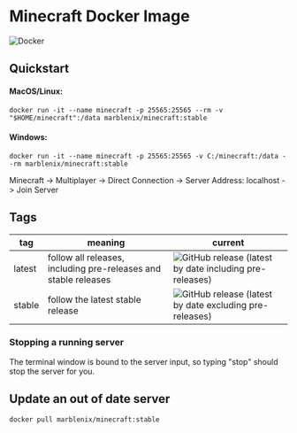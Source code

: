 # Minecraft Docker Image

![Docker](https://github.com/marblenix/minecraft/workflows/Docker/badge.svg)

## Quickstart

#### MacOS/Linux:
```
docker run -it --name minecraft -p 25565:25565 --rm -v "$HOME/minecraft":/data marblenix/minecraft:stable
```

#### Windows:
```
docker run -it --name minecraft -p 25565:25565 -v C:/minecraft:/data --rm marblenix/minecraft:stable
```

Minecraft -> Multiplayer -> Direct Connection -> Server Address: localhost -> Join Server

## Tags

| tag | meaning | current |
|-----|---------|---------|
| latest | follow all releases, including pre-releases and stable releases | <img alt="GitHub release (latest by date including pre-releases)" src="https://img.shields.io/github/v/release/marblenix/minecraft?color=rgba%28255%2C255%2C255%2C0%29&include_prereleases&label=%20&style=flat-square"> |
| stable | follow the latest stable release | <img alt="GitHub release (latest by date excluding pre-releases)" src="https://img.shields.io/github/v/release/marblenix/minecraft?color=rgba%28255%2C255%2C255%2C0%29&label=%20&style=flat-square"> |

### Stopping a running server

The terminal window is bound to the server input, so typing "stop" should stop the server for you.

## Update an out of date server

```shell
docker pull marblenix/minecraft:stable
```
